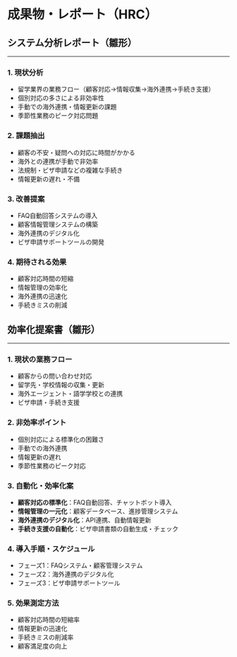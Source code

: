 # 成果物・レポート（HRC）

## システム分析レポート（雛形）
---
### 1. 現状分析
- 留学業界の業務フロー（顧客対応→情報収集→海外連携→手続き支援）
- 個別対応の多さによる非効率性
- 手動での海外連携・情報更新の課題
- 季節性業務のピーク対応問題

### 2. 課題抽出
- 顧客の不安・疑問への対応に時間がかかる
- 海外との連携が手動で非効率
- 法規制・ビザ申請などの複雑な手続き
- 情報更新の遅れ・不備

### 3. 改善提案
- FAQ自動回答システムの導入
- 顧客情報管理システムの構築
- 海外連携のデジタル化
- ビザ申請サポートツールの開発

### 4. 期待される効果
- 顧客対応時間の短縮
- 情報管理の効率化
- 海外連携の迅速化
- 手続きミスの削減

## 効率化提案書（雛形）
---
### 1. 現状の業務フロー
- 顧客からの問い合わせ対応
- 留学先・学校情報の収集・更新
- 海外エージェント・語学学校との連携
- ビザ申請・手続き支援

### 2. 非効率ポイント
- 個別対応による標準化の困難さ
- 手動での海外連携
- 情報更新の遅れ
- 季節性業務のピーク対応

### 3. 自動化・効率化案
- **顧客対応の標準化**：FAQ自動回答、チャットボット導入
- **情報管理の一元化**：顧客データベース、進捗管理システム
- **海外連携のデジタル化**：API連携、自動情報更新
- **手続き支援の自動化**：ビザ申請書類の自動生成・チェック

### 4. 導入手順・スケジュール
- フェーズ1：FAQシステム・顧客管理システム
- フェーズ2：海外連携のデジタル化
- フェーズ3：ビザ申請サポートツール

### 5. 効果測定方法
- 顧客対応時間の短縮率
- 情報更新の迅速化
- 手続きミスの削減率
- 顧客満足度の向上